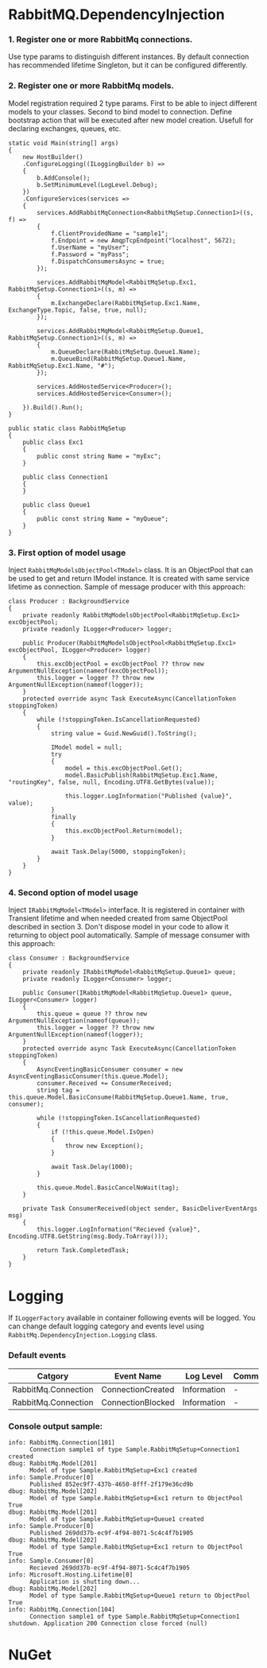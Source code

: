 # RabbitMQ.DependencyInjection

### 1. Register one or more RabbitMq connections. 
Use type params to distinguish different instances. By default connection has recommended lifetime Singleton, but it can be configured differently.
### 2. Register one or more RabbitMq models. 
Model registration required 2 type params. First to be able to inject different models to your classes. Second to bind model to connection. Define bootstrap action that will be executed after new model creation. Usefull for declaring exchanges, queues, etc.

```
static void Main(string[] args)
{
    new HostBuilder()
    .ConfigureLogging((ILoggingBuilder b) =>
    {
        b.AddConsole();
        b.SetMinimumLevel(LogLevel.Debug);
    })
    .ConfigureServices(services =>
    {
        services.AddRabbitMqConnection<RabbitMqSetup.Connection1>((s, f) =>
        {
            f.ClientProvidedName = "sample1";
            f.Endpoint = new AmqpTcpEndpoint("localhost", 5672);
            f.UserName = "myUser";
            f.Password = "myPass";
            f.DispatchConsumersAsync = true;
        });

        services.AddRabbitMqModel<RabbitMqSetup.Exc1, RabbitMqSetup.Connection1>((s, m) =>
        {
            m.ExchangeDeclare(RabbitMqSetup.Exc1.Name, ExchangeType.Topic, false, true, null);
        });

        services.AddRabbitMqModel<RabbitMqSetup.Queue1, RabbitMqSetup.Connection1>((s, m) =>
        {
            m.QueueDeclare(RabbitMqSetup.Queue1.Name);
            m.QueueBind(RabbitMqSetup.Queue1.Name, RabbitMqSetup.Exc1.Name, "#");                        
        });

        services.AddHostedService<Producer>();
        services.AddHostedService<Consumer>();

    }).Build().Run();
}
```

```
public static class RabbitMqSetup
{
    public class Exc1
    {
        public const string Name = "myExc";
    }

    public class Connection1
    {
    }

    public class Queue1
    {
        public const string Name = "myQueue";
    }
}
```
### 3. First option of model usage
Inject `RabbitMqModelsObjectPool<TModel>` class. It is an ObjectPool that can be used to get and return IModel instance. It is created with same service lifetime as connection. Sample of message producer with this approach:
```
class Producer : BackgroundService
{
    private readonly RabbitMqModelsObjectPool<RabbitMqSetup.Exc1> excObjectPool;
    private readonly ILogger<Producer> logger;

    public Producer(RabbitMqModelsObjectPool<RabbitMqSetup.Exc1> excObjectPool, ILogger<Producer> logger)
    {
        this.excObjectPool = excObjectPool ?? throw new ArgumentNullException(nameof(excObjectPool));
        this.logger = logger ?? throw new ArgumentNullException(nameof(logger));
    }
    protected override async Task ExecuteAsync(CancellationToken stoppingToken)
    {
        while (!stoppingToken.IsCancellationRequested)
        {
            string value = Guid.NewGuid().ToString();

            IModel model = null;
            try
            {
                model = this.excObjectPool.Get();
                model.BasicPublish(RabbitMqSetup.Exc1.Name, "routingKey", false, null, Encoding.UTF8.GetBytes(value));

                this.logger.LogInformation("Published {value}", value);
            }
            finally
            {
                this.excObjectPool.Return(model);
            }

            await Task.Delay(5000, stoppingToken);
        }
    }
}
```
### 4. Second option of model usage
Inject `IRabbitMqModel<TModel>` interface. It is registered in container with Transient lifetime and when needed created from same ObjectPool described in section 3. Don't dispose model in your code to allow it returning to object pool automatically. Sample of message consumer with this approach:
```
class Consumer : BackgroundService
{
    private readonly IRabbitMqModel<RabbitMqSetup.Queue1> queue;
    private readonly ILogger<Consumer> logger;

    public Consumer(IRabbitMqModel<RabbitMqSetup.Queue1> queue, ILogger<Consumer> logger)
    {
        this.queue = queue ?? throw new ArgumentNullException(nameof(queue));
        this.logger = logger ?? throw new ArgumentNullException(nameof(logger));
    }
    protected override async Task ExecuteAsync(CancellationToken stoppingToken)
    {
        AsyncEventingBasicConsumer consumer = new AsyncEventingBasicConsumer(this.queue.Model);
        consumer.Received += ConsumerReceived;
        string tag = this.queue.Model.BasicConsume(RabbitMqSetup.Queue1.Name, true, consumer);

        while (!stoppingToken.IsCancellationRequested)
        {
            if (!this.queue.Model.IsOpen)
            {
                throw new Exception();
            }

            await Task.Delay(1000);
        }

        this.queue.Model.BasicCancelNoWait(tag);
    }

    private Task ConsumerReceived(object sender, BasicDeliverEventArgs msg)
    {
        this.logger.LogInformation("Recieved {value}", Encoding.UTF8.GetString(msg.Body.ToArray()));

        return Task.CompletedTask;
    }
}
```
# Logging
If `ILoggerFactory` available in container following events will be logged. You can change default logging category and events level using `RabbitMq.DependencyInjection.Logging` class.
### Default events

| Catgory | Event Name | Log Level | Comments |
|-------- | ---------- | ----------| ---------|
RabbitMq.Connection | ConnectionCreated | Information | - |
RabbitMq.Connection | ConnectionBlocked | Information | - |

### Console output sample:
```
info: RabbitMq.Connection[101]
      Connection sample1 of type Sample.RabbitMqSetup+Connection1 created
dbug: RabbitMq.Model[201]
      Model of type Sample.RabbitMqSetup+Exc1 created
info: Sample.Producer[0]
      Published 852ec9f7-437b-4650-8fff-2f179e36cd9b
dbug: RabbitMq.Model[202]
      Model of type Sample.RabbitMqSetup+Exc1 return to ObjectPool True
dbug: RabbitMq.Model[201]
      Model of type Sample.RabbitMqSetup+Queue1 created
info: Sample.Producer[0]
      Published 269dd37b-ec9f-4f94-8071-5c4c4f7b1905
dbug: RabbitMq.Model[202]
      Model of type Sample.RabbitMqSetup+Exc1 return to ObjectPool True
info: Sample.Consumer[0]
      Recieved 269dd37b-ec9f-4f94-8071-5c4c4f7b1905
info: Microsoft.Hosting.Lifetime[0]
      Application is shutting down...
dbug: RabbitMq.Model[202]
      Model of type Sample.RabbitMqSetup+Queue1 return to ObjectPool True
info: RabbitMq.Connection[104]
      Connection sample1 of type Sample.RabbitMqSetup+Connection1 shutdown. Application 200 Connection close forced (null)
```
# NuGet
